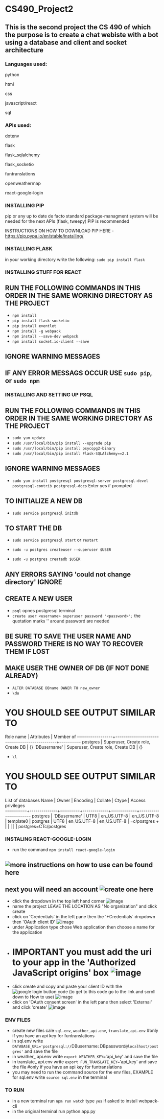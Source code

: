 # CS490_Project2
## This is the second project the CS 490 of which the purpose is to create a chat webiste with a bot using a database and client and socket architecture



### Languages used:
python

html

css

javascript/react

sql



### APIs used:
dotenv

flask

flask_sqlalchemy

flask_socketio

funtranslations

openweathermap

react-google-login



### INSTALLING PIP
pip or any up to date de facto standard package-managment system will be needed for the next APIs (flask, tweepy)
PIP is recommended

INSTRUCTIONS ON HOW TO DOWNLOAD PIP HERE - https://pip.pypa.io/en/stable/installing/



### INSTALLING FLASK

in your working directory write the following: `sudo pip install flask`


### INSTALLING STUFF FOR REACT
## RUN THE FOLLOWING COMMANDS IN THIS ORDER IN THE SAME WORKING DIRECTORY AS THE PROJECT
* `npm install`
* `pip install flask-socketio`
* `pip install eventlet`
* `npm install -g webpack`
* `npm install --save-dev webpack`
* `npm install socket.io-client --save`
## IGNORE WARNING MESSAGES
## IF ANY ERROR MESSAGS OCCUR USE `sudo pip`, or `sudo npm`



### INSTALLING AND SETTING UP PSQL
## RUN THE FOLLOWING COMMANDS IN THIS ORDER IN THE SAME WORKING DIRECTORY AS THE PROJECT
* `sudo yum update`    
* `sudo /usr/local/bin/pip install --upgrade pip`  
* `sudo /usr/local/bin/pip install psycopg2-binary`    
* `sudo /usr/local/bin/pip install Flask-SQLAlchemy==2.1`
## IGNORE WARNING MESSAGES

* `sudo yum install postgresql postgresql-server postgresql-devel postgresql-contrib postgresql-docs` Enter yes if prompted 

## TO INITIALIZE A NEW DB
* `sudo service postgresql initdb`  
## TO START THE DB
* `sudo service postgresql start` or `restart`   

* `sudo -u postgres createuser --superuser $USER`    
* `sudo -u postgres createdb $USER`    
## ANY ERRORS SAYING 'could not change directory' IGNORE

## CREATE A NEW USER
* `psql` opnes postgresql terminal
* `create user <username> superuser password '<password>';` the quotation marks '' around password are needed
## BE SURE TO SAVE THE USER NAME AND PASSWORD THERE IS NO WAY TO RECOVER THEM IF LOST

## MAKE USER THE OWNER OF DB (IF NOT DONE ALREADY)
* `ALTER DATABASE DBname OWNER TO new_owner`
* `\du`
# YOU SHOULD SEE OUTPUT SIMILAR TO
Role name     |                   Attributes                   | Member of 
------------------+------------------------------------------------+-----------
 postgres         | Superuser, Create role, Create DB              | {}
 'DBusername'     | Superuser, Create role, Create DB              | {}

* `\l`
# YOU SHOULD SEE OUTPUT SIMILAR TO
 List of databases
   Name    |  Owner       | Encoding |   Collate   |    Ctype    |   Access privileges   
-----------+--------------+----------+-------------+-------------+-----------------------
 postgres  | 'DBusername' | UTF8     | en_US.UTF-8 | en_US.UTF-8 | 
 template0 | postgres     | UTF8     | en_US.UTF-8 | en_US.UTF-8 | =c/postgres          +
           |              |          |             |             | postgres=CTc/postgres
 

### INSTALING REACT-GOOGLE-LOGIN
* run the command `npm install react-google-login`
## ![more instructions on how to use can be found here](https://www.npmjs.com/package/react-google-login)

## next you will need an account ![create one here](https://console.developers.google.com/)
* click the dropdown in the top left hand corner ![image](https://github.com/gamblinflanagan/CS490_Project2m2-jcf29/blob/master/images/step1.png)
* name the project LEAVE THE LOCATION AS "No organization" and click create
* click on 'Credentials' in the left pane then the '+Credentials' dropdown then 'OAuth client ID' ![image](https://github.com/gamblinflanagan/CS490_Project2m2-jcf29/blob/master/images/step2.png)
* under Application type chose Web application then choose a name for the application
* # IMPORTANT you must add the uri to your app in the 'Authorized JavaScript origins' box ![image](https://github.com/gamblinflanagan/CS490_Project2m2-jcf29/blob/master/images/step3.png)
* click create and copy and paste your client ID with the ![google login button code](https://www.npmjs.com/package/react-google-login) (to get to this code go to the link and scroll down to How to use) ![image](https://github.com/gamblinflanagan/CS490_Project2m2-jcf29/blob/master/images/step4.png)
* click on 'OAuth consent screen' in the left pane then select 'External' and click 'create' ![image](https://github.com/gamblinflanagan/CS490_Project2m2-jcf29/blob/master/images/step5.png)


### ENV FILES
* create new files cale `sql.env`, `weather_api.env`, `translate_api.env` #only if you have an api key for funtranslations
* in sql.env write `DATABASE_URL='postgresql://`DBusername`:`DBpassword`@localhost/postgres'` and save the file
* in weather_ api.env  write `export WEATHER_KEY=`'api_key' and save the file
* in translate_ api.env write `export FUN_TRANSLATE_KEY=`'api_key' and save the file #only if you have an api key for funtranslations
* you may need to run the command source for the env files, EXAMPLE for sql.env write `source sql.env` in the terminal



### TO RUN
* in a new terminal run `npm run watch` type `yes` if asked to install webpack-cli
* in the original terminal run python app.py
